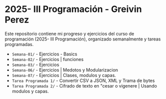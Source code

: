 # 2025- III Programación - Greivin Perez

Este repositorio contiene mi progreso y ejercicios del curso de programación (2025- III Programación), organizado semanalmente y tareas programadas.

- `Semana-01/` - Ejercicios - Basics
- `Semana-02/` - Ejercicios | funciones
- `Semana-03/` - Ejercicios
- `Semana-06/` - Ejercicios | Medotos y Modularizacion
- `Semana-07/` - Ejercicios | Clases, modulos y capas.
- `Tarea Programada 1/` - Convertir CSV a JSON, XML y Trama de bytes
- `Tarea Programada 2/` - Cifrado de texto en "cesar o vigenere | Usando modulos y capas.


